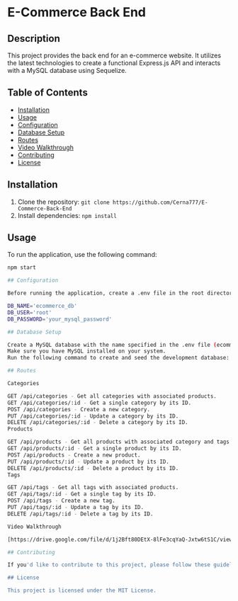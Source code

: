 # E-Commerce Back End

## Description

This project provides the back end for an e-commerce website. It utilizes the latest technologies to create a functional Express.js API and interacts with a MySQL database using Sequelize.

## Table of Contents

- [Installation](#installation)
- [Usage](#usage)
- [Configuration](#configuration)
- [Database Setup](#database-setup)
- [Routes](#routes)
- [Video Walkthrough](#video-walkthrough)
- [Contributing](#contributing)
- [License](#license)

## Installation

1. Clone the repository: `git clone https://github.com/Cerna777/E-Commerce-Back-End`
2. Install dependencies: `npm install`

## Usage

To run the application, use the following command:

```bash
npm start

## Configuration

Before running the application, create a .env file in the root directory and add the following environment variables:

DB_NAME='ecommerce_db'
DB_USER='root'
DB_PASSWORD='your_mysql_password'

## Database Setup

Create a MySQL database with the name specified in the .env file (ecommerce_db).
Make sure you have MySQL installed on your system.
Run the following command to create and seed the development database: npm run seed

## Routes

Categories

GET /api/categories - Get all categories with associated products.
GET /api/categories/:id - Get a single category by its ID.
POST /api/categories - Create a new category.
PUT /api/categories/:id - Update a category by its ID.
DELETE /api/categories/:id - Delete a category by its ID.
Products

GET /api/products - Get all products with associated category and tags.
GET /api/products/:id - Get a single product by its ID.
POST /api/products - Create a new product.
PUT /api/products/:id - Update a product by its ID.
DELETE /api/products/:id - Delete a product by its ID.
Tags

GET /api/tags - Get all tags with associated products.
GET /api/tags/:id - Get a single tag by its ID.
POST /api/tags - Create a new tag.
PUT /api/tags/:id - Update a tag by its ID.
DELETE /api/tags/:id - Delete a tag by its ID.

Video Walkthrough

[https://drive.google.com/file/d/1j2Bft80DEtX-8lFe3cqYaQ-Jxtw6tS1C/view]

## Contributing

If you'd like to contribute to this project, please follow these guidelines...

## License

This project is licensed under the MIT License.